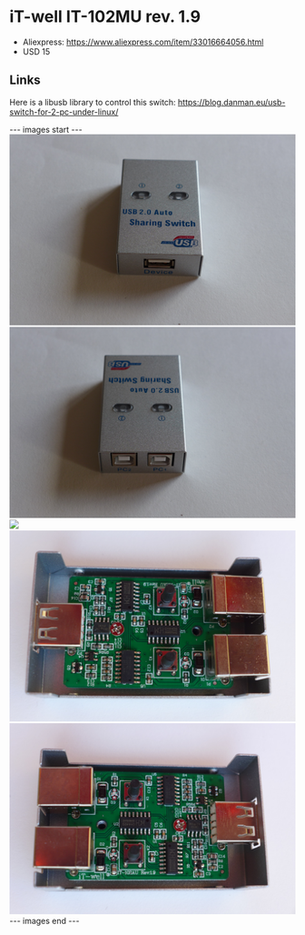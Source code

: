 # iT-well IT-102MU rev. 1.9

* Aliexpress: https://www.aliexpress.com/item/33016664056.html
* USD 15

## Links

Here is a libusb library to control this switch: https://blog.danman.eu/usb-switch-for-2-pc-under-linux/

--- images start ---
![](P1130671.JPG)
![](P1130672.JPG)
![](P1130688.JPG)
![](P1130715.JPG)
![](P1130717.JPG)
--- images end ---